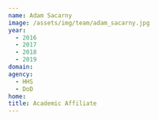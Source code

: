 ```yaml
---
name: Adam Sacarny
image: /assets/img/team/adam_sacarny.jpg
year: 
  - 2016
  - 2017
  - 2018
  - 2019
domain:
agency:
  - HHS
  - DoD
home: 
title: Academic Affiliate
---
```


